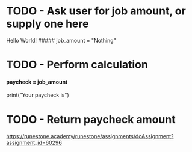 
# TODO - Ask user for job amount, or supply one here
Hello World! ##### job_amount = "Nothing"
# TODO - Perform calculation

#### paycheck = job_amount

print("Your paycheck is")
# TODO - Return paycheck amount
####
https://runestone.academy/runestone/assignments/doAssignment?assignment_id=60296